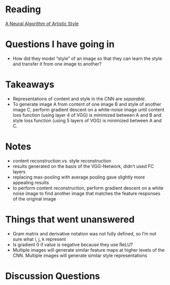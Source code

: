 # Reading
[A Neural Algorithm of Artistic Style](https://arxiv.org/abs/1508.06576)

# Questions I have going in
* How did they model “style” of an image so that they can learn the style and
transfer it from one image to another?

# Takeaways
* Representations of content and style in the CNN are *separable*.
* To generate image A from content of one image B and style of another image C,
perform gradient descent on a white-noise image until content loss function
(using layer 4 of VGG) is minimized between A and B and style loss function
(using 5 layers of VGG) is minimized between A and C.

# Notes
* content reconstruction vs. style reconstruction
* results generated on the basis of the VGG-Network, didn’t used FC layers
* replacing max-pooling with average pooling gave slightly more appealing
results
* to perform content reconstruction, perform gradient descent on a white noise
image to find another image that matches the feature responses of the original
image

# Things that went unanswered
* Gram matrix and derivative notation was not fully defined, so I’m not sure
what i, j, k represent
* Is gradient 0 if value is negative because they use ReLU?
* Multiple images will generate similar feature maps at higher levels of the
CNN. Multiple images will generate similar style representations

# Discussion Questions
